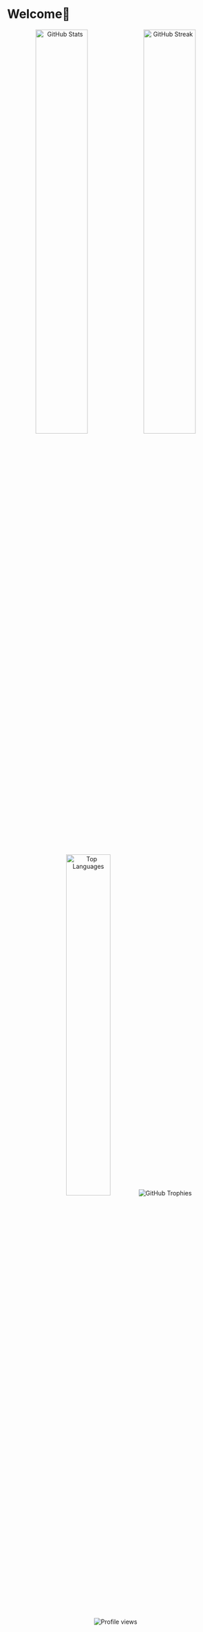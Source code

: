 # Welcome👋

<div align="center">  
  <img src="https://github-readme-stats.vercel.app/api?username=aldiahmad7&show_icons=true&theme=tokyonight&hide_border=true&bg_color=0D1117&title_color=58A6FF&icon_color=58A6FF&text_color=C9D1D9" alt="GitHub Stats" width="49%" />
  <img src="https://github-readme-streak-stats.herokuapp.com?user=aldiahmad7&theme=tokyonight&hide_border=true&background=0D1117&ring=58A6FF&fire=58A6FF&currStreakLabel=58A6FF" alt="GitHub Streak" width="49%" />  
  <img src="https://github-readme-stats.vercel.app/api/top-langs/?username=aldiahmad7&layout=compact&theme=tokyonight&hide_border=true&bg_color=0D1117&title_color=58A6FF&text_color=C9D1D9" alt="Top Languages" width="45%" />
    
  <img src="https://github-profile-trophy.vercel.app/?username=aldiahmad7&theme=nord&no-bg=true&no-frame=true" alt="GitHub Trophies"/>
  
  ![Profile views](https://komarev.com/ghpvc/?username=aldiahmad7&style=flat-square&color=58A6FF)
</div>
